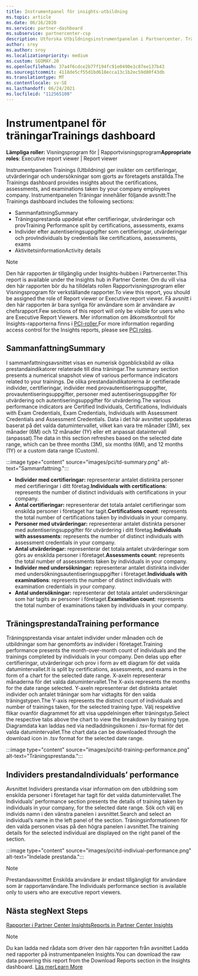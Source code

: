 ```yaml
---
title: Instrumentpanel för insights-utbildning
ms.topic: article
ms.date: 06/16/2020
ms.service: partner-dashboard
ms.subservice: partnercenter-csp
description: Utforska Utbildningsinstrumentpanelen i Partnercenter. Träning är en av de rapporter som är tillgängliga i området Partner Center Insights (PCI).
author: sroy
ms.author: sroy
ms.localizationpriority: medium
ms.custom: SEOMAY.20
ms.openlocfilehash: 37a4f6cdce2b77f194fc91e0490e1c87ee137b43
ms.sourcegitcommit: 4118de5cf55d1bd618ecca13c1b2ec59d80f43db
ms.translationtype: MT
ms.contentlocale: sv-SE
ms.lasthandoff: 06/24/2021
ms.locfileid: "112565108"
---
```

# <a name="trainings-dashboard"></a><span data-ttu-id="94095-104">Instrumentpanel för träningar</span><span class="sxs-lookup"><span data-stu-id="94095-104">Trainings dashboard</span></span>

<span data-ttu-id="94095-105">**Lämpliga roller:** Visningsprogram för | Rapportvisningsprogram</span><span class="sxs-lookup"><span data-stu-id="94095-105">**Appropriate roles**: Executive report viewer | Report viewer</span></span>

<span data-ttu-id="94095-106">Instrumentpanelen Trainings (Utbildning) ger insikter om certifieringar, utvärderingar och undersökningar som gjorts av företagets anställda.</span><span class="sxs-lookup"><span data-stu-id="94095-106">The Trainings dashboard provides insights about the certifications, assessments, and examinations taken by your company employees company.</span></span> <span data-ttu-id="94095-107">Instrumentpanelen Träningar innehåller följande avsnitt:</span><span class="sxs-lookup"><span data-stu-id="94095-107">The Trainings dashboard includes the following sections:</span></span>

- <span data-ttu-id="94095-108">Sammanfattning</span><span class="sxs-lookup"><span data-stu-id="94095-108">Summary</span></span>
- <span data-ttu-id="94095-109">Träningsprestanda uppdelat efter certifieringar, utvärderingar och prov</span><span class="sxs-lookup"><span data-stu-id="94095-109">Training Performance split by certifications, assessments, exams</span></span>
- <span data-ttu-id="94095-110">Individer efter autentiseringsuppgifter som certifieringar, utvärderingar och prov</span><span class="sxs-lookup"><span data-stu-id="94095-110">Individuals by credentials like certifications, assessments, exams</span></span>
- <span data-ttu-id="94095-111">Aktivitetsinformation</span><span class="sxs-lookup"><span data-stu-id="94095-111">Activity details</span></span>

>[!NOTE] 
><span data-ttu-id="94095-112">Den här rapporten är tillgänglig under Insights-hubben i Partnercenter.</span><span class="sxs-lookup"><span data-stu-id="94095-112">This report is available under the Insights hub in Partner Center.</span></span> <span data-ttu-id="94095-113">Om du vill visa den här rapporten bör du ha tilldelats rollen Rapportvisningsprogram eller Visningsprogram för verkställande rapporter.</span><span class="sxs-lookup"><span data-stu-id="94095-113">To view this report, you should be assigned the role of Report viewer or Executive report viewer.</span></span> <span data-ttu-id="94095-114">Få avsnitt i den här rapporten är bara synliga för användare som är användare av chefsrapport.</span><span class="sxs-lookup"><span data-stu-id="94095-114">Few sections of this report will only be visible for users who are Executive Report Viewers.</span></span> <span data-ttu-id="94095-115">Mer information om åtkomstkontroll för Insights-rapporterna finns i [PCI-roller.](pci-roles.md)</span><span class="sxs-lookup"><span data-stu-id="94095-115">For more information regarding access control for the Insights reports, please see [PCI roles](pci-roles.md).</span></span>

## <a name="summary"></a><span data-ttu-id="94095-116">Sammanfattning</span><span class="sxs-lookup"><span data-stu-id="94095-116">Summary</span></span>

<span data-ttu-id="94095-117">I sammanfattningsavsnittet visas en numerisk ögonblicksbild av olika prestandaindikatorer relaterade till dina träningar.</span><span class="sxs-lookup"><span data-stu-id="94095-117">The summary section presents a numerical snapshot view of various performance indicators related to your trainings.</span></span> <span data-ttu-id="94095-118">De olika prestandaindikatorerna är certifierade individer, certifieringar, individer med provautentiseringsuppgifter, provautentiseringsuppgifter, personer med autentiseringsuppgifter för utvärdering och autentiseringsuppgifter för utvärdering.</span><span class="sxs-lookup"><span data-stu-id="94095-118">The various performance indicators are Certified Individuals, Certifications, Individuals with Exam Credentials, Exam Credentials, Individuals with Assessment Credentials and Assessment Credentials.</span></span> <span data-ttu-id="94095-119">Data i det här avsnittet uppdateras baserat på det valda datumintervallet, vilket kan vara tre månader (3M), sex månader (6M) och 12 månader (1Y) eller ett anpassat dataintervall (anpassat).</span><span class="sxs-lookup"><span data-stu-id="94095-119">The data in this section refreshes based on the selected date range, which can be three months (3M), six months (6M), and 12 months (1Y) or a custom data range (Custom).</span></span> 

:::image type="content" source="images/pci/td-summary.png" alt-text="Sammanfattning.":::

- <span data-ttu-id="94095-121">**Individer med certifieringar:** representerar antalet distinkta personer med certifieringar i ditt företag.</span><span class="sxs-lookup"><span data-stu-id="94095-121">**Individuals with certifications**: represents the number of distinct individuals with certifications in your company.</span></span>
- <span data-ttu-id="94095-122">**Antal certifieringar:** representerar det totala antalet certifieringar som enskilda personer i företaget har tagit.</span><span class="sxs-lookup"><span data-stu-id="94095-122">**Certifications count**: represents the total number of certifications taken by individuals in your company.</span></span>
- <span data-ttu-id="94095-123">**Personer med utvärderingar:** representerar antalet distinkta personer med autentiseringsuppgifter för utvärdering i ditt företag.</span><span class="sxs-lookup"><span data-stu-id="94095-123">**Individuals with assessments**: represents the number of distinct individuals with assessment credentials in your company.</span></span> 
- <span data-ttu-id="94095-124">**Antal utvärderingar:** representerar det totala antalet utvärderingar som görs av enskilda personer i företaget.</span><span class="sxs-lookup"><span data-stu-id="94095-124">**Assessments count**: represents the total number of assessments taken by individuals in your company.</span></span>
- <span data-ttu-id="94095-125">**Individer med undersökningar:** representerar antalet distinkta individer med undersökningsautentiseringsuppgifter i företaget.</span><span class="sxs-lookup"><span data-stu-id="94095-125">**Individuals with examinations**: represents the number of distinct individuals with examination credentials in your company.</span></span> 
- <span data-ttu-id="94095-126">**Antal undersökningar:** representerar det totala antalet undersökningar som har tagits av personer i företaget.</span><span class="sxs-lookup"><span data-stu-id="94095-126">**Examination count**: represents the total number of examinations taken by individuals in your company.</span></span>

## <a name="training-performance"></a><span data-ttu-id="94095-127">Träningsprestanda</span><span class="sxs-lookup"><span data-stu-id="94095-127">Training performance</span></span>

<span data-ttu-id="94095-128">Träningsprestanda visar antalet individer under månaden och de utbildningar som har genomförts av individer i företaget.</span><span class="sxs-lookup"><span data-stu-id="94095-128">Training performance presents the month-over-month count of individuals and the trainings completed by individuals in your company.</span></span> <span data-ttu-id="94095-129">Den delas upp efter certifieringar, utvärderingar och prov i form av ett diagram för det valda datumintervallet.</span><span class="sxs-lookup"><span data-stu-id="94095-129">It is split by certifications, assessments, and exams in the form of a chart for the selected date range.</span></span> <span data-ttu-id="94095-130">X-axeln representerar månaderna för det valda datumintervallet.</span><span class="sxs-lookup"><span data-stu-id="94095-130">The X-axis represents the months for the date range selected.</span></span> <span data-ttu-id="94095-131">Y-axeln representerar det distinkta antalet individer och antalet träningar som har vidtagits för den valda träningstypen.</span><span class="sxs-lookup"><span data-stu-id="94095-131">The Y-axis represents the distinct count of individuals and number of trainings taken, for the selected training type.</span></span> <span data-ttu-id="94095-132">Välj respektive flikar ovanför diagrammet för att visa uppdelningen efter träningstyp.</span><span class="sxs-lookup"><span data-stu-id="94095-132">Select the respective tabs above the chart to view the breakdown by training type.</span></span> <span data-ttu-id="94095-133">Diagramdata kan laddas ned via nedladdningsikonen i .tsv-format för det valda datumintervallet.</span><span class="sxs-lookup"><span data-stu-id="94095-133">The chart data can be downloaded through the download icon in .tsv format for the selected date range.</span></span>

:::image type="content" source="images/pci/td-training-performance.png" alt-text="Träningsprestanda.":::

## <a name="individuals-performance"></a><span data-ttu-id="94095-135">Individers prestanda</span><span class="sxs-lookup"><span data-stu-id="94095-135">Individuals’ performance</span></span>

<span data-ttu-id="94095-136">Avsnittet Individers prestanda visar information om den utbildning som enskilda personer i företaget har tagit för det valda datumintervallet.</span><span class="sxs-lookup"><span data-stu-id="94095-136">The Individuals’ performance section presents the details of training taken by individuals in your company, for the selected date range.</span></span> <span data-ttu-id="94095-137">Sök och välj en individs namn i den vänstra panelen i avsnittet.</span><span class="sxs-lookup"><span data-stu-id="94095-137">Search and select an individual’s name in the left panel of the section.</span></span> <span data-ttu-id="94095-138">Träningsinformationen för den valda personen visas på den högra panelen i avsnittet.</span><span class="sxs-lookup"><span data-stu-id="94095-138">The training details for the selected individual are displayed on the right panel of the section.</span></span>

:::image type="content" source="images/pci/td-indiviual-performance.png" alt-text="Indelade prestanda.":::

>[!NOTE] 
> <span data-ttu-id="94095-140">Prestandaavsnittet Enskilda användare är endast tillgängligt för användare som är rapportanvändare.</span><span class="sxs-lookup"><span data-stu-id="94095-140">The Individuals performance section is available only to users who are executive report viewers.</span></span> 

## <a name="next-steps"></a><span data-ttu-id="94095-141">Nästa steg</span><span class="sxs-lookup"><span data-stu-id="94095-141">Next Steps</span></span>

[<span data-ttu-id="94095-142">Rapporter i Partner Center Insights</span><span class="sxs-lookup"><span data-stu-id="94095-142">Reports in Partner Center Insights</span></span>](partner-center-insights.md)

>[!NOTE] 
> <span data-ttu-id="94095-143">Du kan ladda ned rådata som driver den här rapporten från avsnittet Ladda ned rapporter på instrumentpanelen Insights.</span><span class="sxs-lookup"><span data-stu-id="94095-143">You can download the raw data powering this report from the Download Reports section in the Insights dashboard.</span></span> [<span data-ttu-id="94095-144">Läs mer</span><span class="sxs-lookup"><span data-stu-id="94095-144">Learn More</span></span>](pci-download-reports.md)